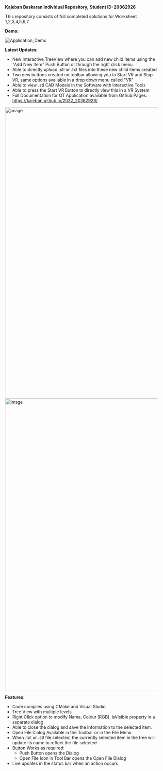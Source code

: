 **Kajeban Baskaran Individual Repository,**
**Student ID: 20362926**

This repository consists of full completed solutions for Worksheet 1,2,3,4,5,6,7.

**Demo:**

![Application_Demo](https://user-images.githubusercontent.com/125026601/224150410-6cede15c-7516-492f-9c71-a83213d62e8c.gif)


**Latest Updates:**
- New Interactive TreeView where you can add new child items using the "Add New Item" Push Button or through the right click menu.
- Able to directly upload .stl or .txt files into these new child items created
- Two new buttons created on toolbar allowing you to Start VR and Stop VR, same options available in a drop down menu called "VR"
- Able to view .stl CAD Models in the Software with Interactive Tools
- Able to press the Start VR Button to directly view this in a VR System
- Full Documentation for QT Application available from Github Pages: https://kajeban.github.io/2022_20362926/

<img width="960" alt="image" src="https://user-images.githubusercontent.com/125026601/224296019-5c206f0f-4f27-41d5-834e-526fae96ac34.png">
<img width="960" alt="image" src="https://user-images.githubusercontent.com/125026601/224296198-474f45d8-8e44-4c36-9e06-2fd419112da3.png">

**Features:**
- Code compiles using CMake and Visual Studio
- Tree View with multiple levels
- Right Click option to modify Name, Colour (RGB), isVisible property in a separate dialog
- Able to close the dialog and save the information to the selected item.
- Open File Dialog Available in the Toolbar or in the File Menu
- When .txt or .stl file selected, the currently selected item in the tree will update its name to reflect the file selected
- Button Works as required:
	- Push Button opens the Dialog
	- Open File Icon in Tool Bar opens the Open File Dialog
- Live updates in the status bar when an action occurs

